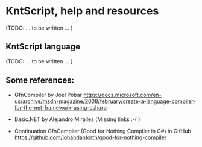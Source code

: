 # KntScript, help and resources 

(TODO: ... to be written ... )

## KntScript language

(TODO: ... to be written ... )


## Some references:

- GfnCompiler by Joel Pobar 
https://docs.microsoft.com/en-us/archive/msdn-magazine/2008/february/create-a-language-compiler-for-the-net-framework-using-csharp

- Basic.NET by Alejandro Miralles 
(Missing links  :-(   )

- Continuation GfnCompiler (Good for Nothing Compiler in C#) in GifHub
https://github.com/johandanforth/good-for-nothing-compiler